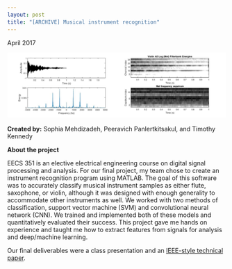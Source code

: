 ```yaml
---
layout: post
title: "[ARCHIVE] Musical instrument recognition"
---
```


April 2017

![plots](/assets/images/matlab.jpg)

**Created by:** Sophia Mehdizadeh, Peeravich Panlertkitsakul, and Timothy Kennedy

**About the project**

EECS 351 is an elective electrical engineering course on digital signal processing and analysis. 
For our final project, my team chose to create an instrument recognition program using MATLAB. 
The goal of this software was to accurately classify musical instrument samples as either flute, saxophone, or violin, although it was designed with enough 
generality to accommodate other instruments as well. We worked with two methods of classification, support vector machine (SVM) and convolutional neural network (CNN). 
We trained and implemented both of these models and quantitatively evaluated their success. This project gave me hands on experience and taught me how to extract 
features from signals for analysis and deep/machine learning.

Our final deliverables were a class presentation and an [IEEE-style technical paper](/assets/files/351finalreport.pdf).
